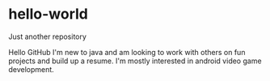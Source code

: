 # hello-world
Just another repository

Hello GitHub I'm new to java and am looking to work with others on fun projects and build up a resume.
I'm mostly interested in android video game development.
